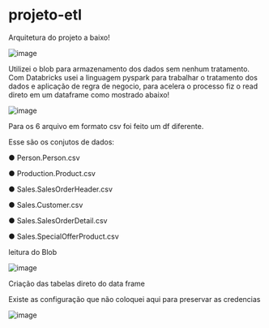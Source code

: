 # projeto-etl

Arquitetura do projeto a baixo!

![image](https://user-images.githubusercontent.com/121688647/233818620-6f90bffe-3255-4ef1-935d-93f1764bf1bf.png)


Utilizei o blob para armazenamento dos dados sem nenhum tratamento.
Com Databricks usei a linguagem pyspark para trabalhar o tratamento dos dados e aplicação de regra de negocio, para acelera o processo fiz o read direto em um dataframe como mostrado abaixo!

![image](https://user-images.githubusercontent.com/121688647/233819020-16103320-6213-4f5c-9b64-2603bd075819.png)

Para os 6 arquivo em formato csv foi feito um df diferente.


Esse são os conjutos de dados:


● Person.Person.csv

● Production.Product.csv

● Sales.SalesOrderHeader.csv

● Sales.Customer.csv

● Sales.SalesOrderDetail.csv

● Sales.SpecialOfferProduct.csv


leitura do Blob

![image](https://user-images.githubusercontent.com/121688647/233875579-869aa7cb-6c07-40c2-af93-2e499f22c9a4.png)



Criação das tabelas direto do data frame

Existe as configuração que não coloquei aqui para preservar as credencias 

![image](https://user-images.githubusercontent.com/121688647/233875648-10af8ac2-2554-4d04-92f1-baad2331a6df.png)


